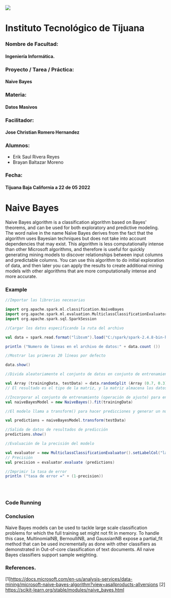 ![](https://encrypted-tbn0.gstatic.com/images?q=tbn:ANd9GcQ4Dze8yYYzBPaBVPf7j9Mx9NkHZDDzKXzavCoUnkZuO0xqHG3__mjVJOearB9bEeY4sg&usqp=CAU)
# Instituto Tecnológico de Tijuana
### Nombre de Facultad:
#### Ingeniería Informática.
### Proyecto / Tarea / Práctica:
#### Naive Bayes
### Materia:
#### Datos Masivos
### Facilitador:
#### Jose Christian Romero Hernandez
### Alumnos:
- Erik Saul Rivera Reyes
- Brayan Baltazar Moreno

### Fecha:
#### Tijuana Baja California a 22 de 05 2022 

# Naive Bayes
Naive Bayes algorithm is a classification algorithm based on Bayes' theorems, and can be used for both exploratory and predictive modeling. The word naïve in the name Naïve Bayes derives from the fact that the algorithm uses Bayesian techniques but does not take into account dependencies that may exist.
This algorithm is less computationally intense than other Microsoft algorithms, and therefore is useful for quickly generating mining models to discover relationships between input columns and predictable columns. You can use this algorithm to do initial exploration of data, and then later you can apply the results to create additional mining models with other algorithms that are more computationally intense and more accurate.

  
### Example
  
```scala
//Importar las librerias necesarias

import org.apache.spark.ml.classification.NaiveBayes
import org.apache.spark.ml.evaluation.MulticlassClassificationEvaluator
import org.apache.spark.sql.SparkSession

//Cargar los datos especificando la ruta del archivo

val data = spark.read.format("libsvm").load("C:/spark/spark-2.4.8-bin-hadoop2.7/data/mllib/sample_libsvm_data.txt")

println ("Numero de lineas en el archivo de datos:" + data.count ())

//Mostrar las primeras 20 líneas por defecto

data.show()

//Divida aleatoriamente el conjunto de datos en conjunto de entrenamiento y conjunto de prueba de acuerdo con los pesos proporcionados. También puede especificar una seed

val Array (trainingData, testData) = data.randomSplit (Array (0.7, 0.3), 100L)
// El resultado es el tipo de la matriz, y la matriz almacena los datos de tipo DataSet

//Incorporar al conjunto de entrenamiento (operación de ajuste) para entrenar un modelo bayesiano
val naiveBayesModel = new NaiveBayes().fit(trainingData)

//El modelo llama a transform() para hacer predicciones y generar un nuevo DataFrame.

val predictions = naiveBayesModel.transform(testData)

//Salida de datos de resultados de predicción
predictions.show()

//Evaluación de la precisión del modelo

val evaluator = new MulticlassClassificationEvaluator().setLabelCol("label").setPredictionCol("prediction").setMetricName("accuracy")
// Precisión
val precision = evaluator.evaluate (predictions) 

//Imprimir la tasa de error
println ("tasa de error =" + (1-precision))





```

### Code Running



### Conclusion
Naive Bayes models can be used to tackle large scale classification problems for which the full training set might not fit in memory. 
To handle this case, MultinomialNB, BernoulliNB, and GaussianNB expose a partial_fit method that can be used incrementally as done with other classifiers as demonstrated in Out-of-core classification of text documents. All naive Bayes classifiers support sample weighting.


### References.
[1]https://docs.microsoft.com/en-us/analysis-services/data-mining/microsoft-naive-bayes-algorithm?view=asallproducts-allversions
[2] https://scikit-learn.org/stable/modules/naive_bayes.html



